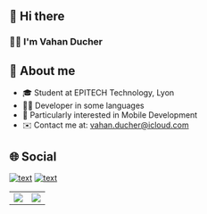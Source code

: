 ## 👋 Hi there
### 🙋‍♂️ I'm Vahan Ducher

## 🎯 About me
- 🎓 Student at EPITECH Technology, Lyon
- 👨‍💻 Developer in some languages
- 📲 Particularly interested in Mobile Development
- ✉️ Contact me at: vahan.ducher@icloud.com

## 🌐 Social
[![text](https://img.shields.io/badge/LinkedIn-0077B5?style=for-the-badge&logo=linkedin&logoColor=white)](https://www.linkedin.com/in/vahan-ducher-413501214/?originalSubdomain=fr)
[![text](https://img.shields.io/badge/X-000000?style=for-the-badge&logo=X&logoColor=white)](https://x.com/VahanDucher/)

<table>
  <tr>
    <td>
      <img src="https://github-readme-stats.vercel.app/api?username=anuraghazra&show_icons=true&theme=transparent" />
    </td>
    <td>
      <img src="https://github-readme-stats.vercel.app/api/top-langs/?username=anuraghazra&layout=compact&theme=transparent" />
    </td>
  </tr>
</table>


<!--
**vahand/vahand** is a ✨ _special_ ✨ repository because its `README.md` (this file) appears on your GitHub profile.

Here are some ideas to get you started:

- 🔭 I’m currently working on ...
- 🌱 I’m currently learning ...
- 👯 I’m looking to collaborate on ...
- 🤔 I’m looking for help with ...
- 💬 Ask me about ...
- 📫 How to reach me: ...
- 😄 Pronouns: ...
- ⚡ Fun fact: ...
-->
